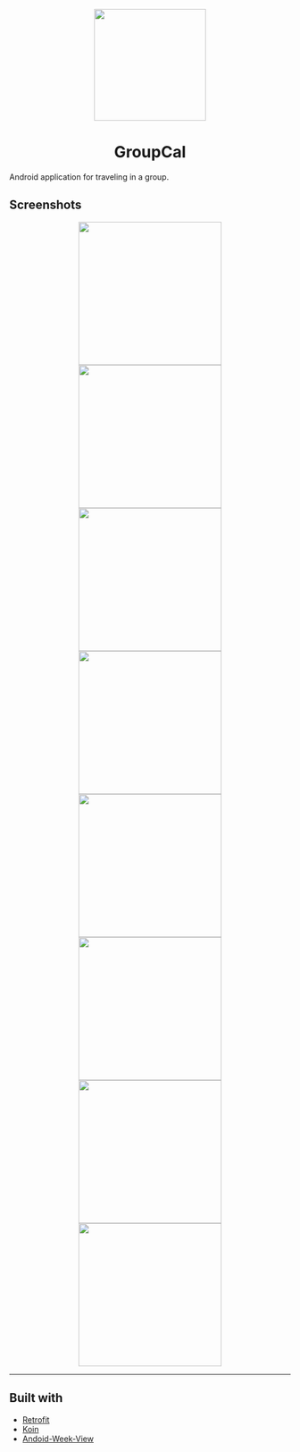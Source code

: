 <p align="center">
<img src="./app/src/main/ic_launcher-web.png?raw=true" width="200px"/>
</p>

<h1 align="center">GroupCal</h1>

Android application for traveling in a group.

## Screenshots

<p align="center">
<img src="./screenshots/groups.jpg?raw=true" width="256px">
<img src="./screenshots/add-group.jpg?raw=true" width="256px">
<img src="./screenshots/drawer.jpg?raw=true" width="256px">
<img src="./screenshots/dayview.jpg?raw=true" width="256px">
<img src="./screenshots/threedayview.jpg?raw=true" width="256px">
<img src="./screenshots/weekview.jpg?raw=true" width="256px">
<img src="./screenshots/event-details.jpg?raw=true" width="256px">
<img src="./screenshots/add-event.jpg?raw=true" width="256px">
</p>

---

## Built with

* [Retrofit](https://square.github.io/retrofit/)
* [Koin](https://github.com/InsertKoinIO/koin)
* [Andoid-Week-View](https://github.com/thellmund/Android-Week-View)
